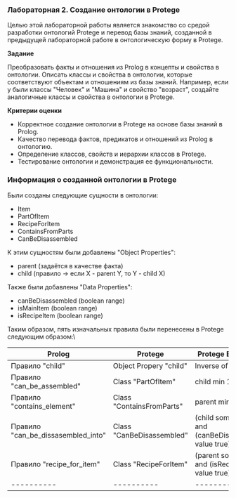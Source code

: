 ### Лабораторная 2. **Создание онтологии в Protege**

Целью этой лабораторной работы является знакомство со средой разработки онтологий Protege и перевод базы знаний, созданной в предыдущей лабораторной работе в онтологическую форму в Protege.

**Задание**

Преобразовать факты и отношения из Prolog в концепты и свойства в онтологии. Описать классы и свойства в онтологии, которые соответствуют объектам и отношениям из базы знаний. Например, если у были классы "Человек" и "Машина" и свойство "возраст", создайте аналогичные классы и свойства в онтологии в Protege.

**Критерии оценки**

- Корректное создание онтологии в Protege на основе базы знаний в Prolog.
- Качество перевода фактов, предикатов и отношений из Prolog в онтологию.
- Определение классов, свойств и иерархии классов в Protege.
- Тестирование онтологии и демонстрация ее функциональности.

### Информация о созданной онтологии в Protege
Были созданы следующие сущности в онтологии:
- Item
- PartOfItem
- RecipeForItem
- ContainsFromParts
- CanBeDisassembled

К этим сущностям были добавлены "Object Properties":
- parent (задаётся в качестве факта)
- child (правило -> если X - parent Y, то Y - child X)

Также были добавлены "Data Properties":
- canBeDisassembled (boolean range)
- isMainItem (boolean range)
- isRecipeItem (boolean range)

Таким образом, пять изначальных правила были перенесены в Protege следующим образом:\

| Prolog | Protege | Protege Equivalent |
|----------|----------|----------|
| Правило "child" | Object Propery "child" | Inverse of parent |
| Правило "can_be_assembled" | Class "PartOfItem" | child min 1 Item |
| Правило "contains_element" | Class "ContainsFromParts" | parent min 1 Item |
| Правило "can_be_dissasembled_into" | Class "CanBeDisassembled" | (child some Item) and (canBeDisassembled value true) |
| Правило "recipe_for_item" | Class "RecipeForItem" | (parent some Item) and (isRecipeItem value true) |
|----------|----------|----------|